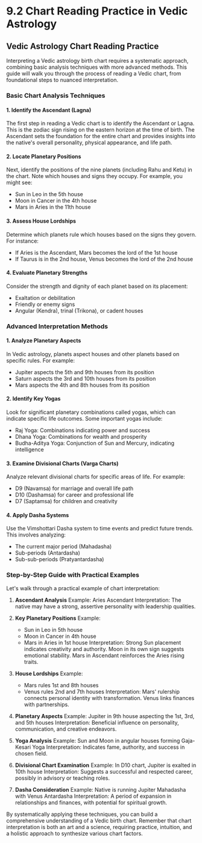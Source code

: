 # 9.2 Chart Reading Practice in Vedic Astrology

## Vedic Astrology Chart Reading Practice

Interpreting a Vedic astrology birth chart requires a systematic approach, combining basic analysis techniques with more advanced methods. This guide will walk you through the process of reading a Vedic chart, from foundational steps to nuanced interpretation.

### Basic Chart Analysis Techniques

#### 1. Identify the Ascendant (Lagna)

The first step in reading a Vedic chart is to identify the Ascendant or Lagna. This is the zodiac sign rising on the eastern horizon at the time of birth. The Ascendant sets the foundation for the entire chart and provides insights into the native's overall personality, physical appearance, and life path.

#### 2. Locate Planetary Positions

Next, identify the positions of the nine planets (including Rahu and Ketu) in the chart. Note which houses and signs they occupy. For example, you might see:

- Sun in Leo in the 5th house
- Moon in Cancer in the 4th house
- Mars in Aries in the 11th house

#### 3. Assess House Lordships

Determine which planets rule which houses based on the signs they govern. For instance:

- If Aries is the Ascendant, Mars becomes the lord of the 1st house
- If Taurus is in the 2nd house, Venus becomes the lord of the 2nd house

#### 4. Evaluate Planetary Strengths

Consider the strength and dignity of each planet based on its placement:

- Exaltation or debilitation
- Friendly or enemy signs
- Angular (Kendra), trinal (Trikona), or cadent houses

### Advanced Interpretation Methods

#### 1. Analyze Planetary Aspects

In Vedic astrology, planets aspect houses and other planets based on specific rules. For example:

- Jupiter aspects the 5th and 9th houses from its position
- Saturn aspects the 3rd and 10th houses from its position
- Mars aspects the 4th and 8th houses from its position

#### 2. Identify Key Yogas

Look for significant planetary combinations called yogas, which can indicate specific life outcomes. Some important yogas include:

- Raj Yoga: Combinations indicating power and success
- Dhana Yoga: Combinations for wealth and prosperity
- Budha-Aditya Yoga: Conjunction of Sun and Mercury, indicating intelligence

#### 3. Examine Divisional Charts (Varga Charts)

Analyze relevant divisional charts for specific areas of life. For example:

- D9 (Navamsa) for marriage and overall life path
- D10 (Dashamsa) for career and professional life
- D7 (Saptamsa) for children and creativity

#### 4. Apply Dasha Systems

Use the Vimshottari Dasha system to time events and predict future trends. This involves analyzing:

- The current major period (Mahadasha)
- Sub-periods (Antardasha)
- Sub-sub-periods (Pratyantardasha)

### Step-by-Step Guide with Practical Examples

Let's walk through a practical example of chart interpretation:

1. **Ascendant Analysis**
   Example: Aries Ascendant
   Interpretation: The native may have a strong, assertive personality with leadership qualities.

2. **Key Planetary Positions**
   Example: 
   - Sun in Leo in 5th house
   - Moon in Cancer in 4th house
   - Mars in Aries in 1st house
   Interpretation: Strong Sun placement indicates creativity and authority. Moon in its own sign suggests emotional stability. Mars in Ascendant reinforces the Aries rising traits.

3. **House Lordships**
   Example:
   - Mars rules 1st and 8th houses
   - Venus rules 2nd and 7th houses
   Interpretation: Mars' rulership connects personal identity with transformation. Venus links finances with partnerships.

4. **Planetary Aspects**
   Example: Jupiter in 9th house aspecting the 1st, 3rd, and 5th houses
   Interpretation: Beneficial influence on personality, communication, and creative endeavors.

5. **Yoga Analysis**
   Example: Sun and Moon in angular houses forming Gaja-Kesari Yoga
   Interpretation: Indicates fame, authority, and success in chosen field.

6. **Divisional Chart Examination**
   Example: In D10 chart, Jupiter is exalted in 10th house
   Interpretation: Suggests a successful and respected career, possibly in advisory or teaching roles.

7. **Dasha Consideration**
   Example: Native is running Jupiter Mahadasha with Venus Antardasha
   Interpretation: A period of expansion in relationships and finances, with potential for spiritual growth.

By systematically applying these techniques, you can build a comprehensive understanding of a Vedic birth chart. Remember that chart interpretation is both an art and a science, requiring practice, intuition, and a holistic approach to synthesize various chart factors. 